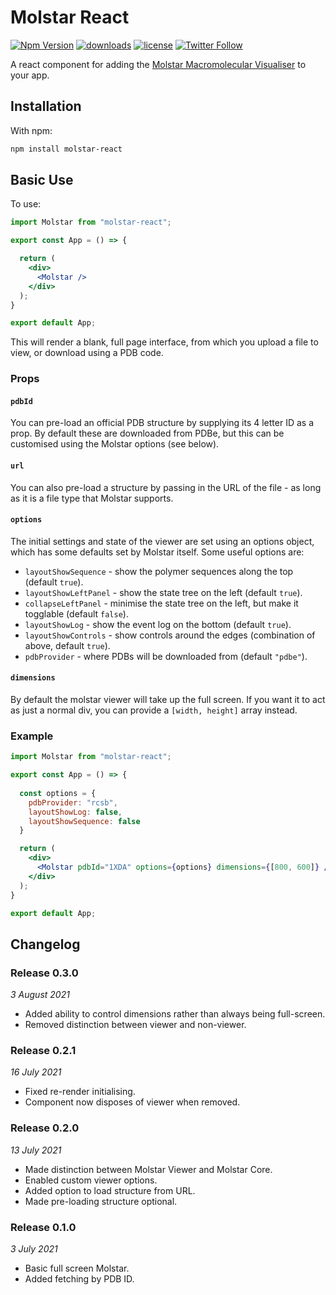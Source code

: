 # Molstar React

[![Npm Version](https://img.shields.io/npm/v/molstar-react.svg)][npm_url]
[![downloads](https://img.shields.io/npm/dt/molstar-react.svg)][npm_url]
[![license](https://img.shields.io/npm/l/molstar-react.svg)][npm_url]
[![Twitter Follow](https://img.shields.io/twitter/follow/samirelanduk)](https://twitter.com/samirelanduk)

[npm_url]: https://www.npmjs.org/package/molstar-react

A react component for adding the [Molstar Macromolecular Visualiser](https://github.com/molstar/molstar) to your app.

## Installation

With npm:

```bash
npm install molstar-react
```

## Basic Use

To use:

```jsx
import Molstar from "molstar-react";

export const App = () => {

  return (
    <div>
      <Molstar />
    </div>
  );
}

export default App;
```

This will render a blank, full page interface, from which you upload a file to view, or download using a PDB code.

### Props

#### `pdbId`

You can pre-load an official PDB structure by supplying its 4 letter ID as a prop. By default these are downloaded from PDBe, but this can be customised using the Molstar options (see below).

#### `url`

You can also pre-load a structure by passing in the URL of the file - as long as it is a file type that Molstar supports.

#### `options`

The initial settings and state of the viewer are set using an options object, which has some defaults set by Molstar itself. Some useful options are:

- `layoutShowSequence` - show the polymer sequences along the top (default `true`).
- `layoutShowLeftPanel` - show the state tree on the left (default `true`).
- `collapseLeftPanel` - minimise the state tree on the left, but make it togglable (default `false`).
- `layoutShowLog` - show the event log on the bottom (default `true`).
- `layoutShowControls` - show controls around the edges (combination of above, default `true`).
- `pdbProvider` - where PDBs will be downloaded from (default `"pdbe"`).

#### `dimensions`

By default the molstar viewer will take up the full screen. If you want it to act as just a normal div, you can provide a `[width, height]` array instead.

### Example

```jsx
import Molstar from "molstar-react";

export const App = () => {
  
  const options = {
    pdbProvider: "rcsb",
    layoutShowLog: false,
    layoutShowSequence: false
  }

  return (
    <div>
      <Molstar pdbId="1XDA" options={options} dimensions={[800, 600]} />
    </div>
  );
}

export default App;
```

## Changelog

### Release 0.3.0

*3 August 2021*

- Added ability to control dimensions rather than always being full-screen.
- Removed distinction between viewer and non-viewer.

### Release 0.2.1

*16 July 2021*

- Fixed re-render initialising.
- Component now disposes of viewer when removed.

### Release 0.2.0

*13 July 2021*

- Made distinction between Molstar Viewer and Molstar Core.
- Enabled custom viewer options.
- Added option to load structure from URL.
- Made pre-loading structure optional.

### Release 0.1.0

*3 July 2021*

- Basic full screen Molstar.
- Added fetching by PDB ID.